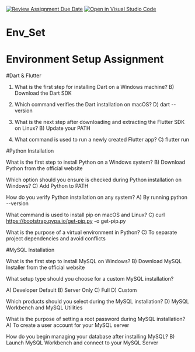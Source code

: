 [![Review Assignment Due Date](https://classroom.github.com/assets/deadline-readme-button-22041afd0340ce965d47ae6ef1cefeee28c7c493a6346c4f15d667ab976d596c.svg)](https://classroom.github.com/a/vnsr1XuU)
[![Open in Visual Studio Code](https://classroom.github.com/assets/open-in-vscode-2e0aaae1b6195c2367325f4f02e2d04e9abb55f0b24a779b69b11b9e10269abc.svg)](https://classroom.github.com/online_ide?assignment_repo_id=15639603&assignment_repo_type=AssignmentRepo)
# Env_Set

# Environment Setup Assignment

#Dart & Flutter

1. What is the first step for installing Dart on a Windows machine?
B) Download the Dart SDK

2. Which command verifies the Dart installation on macOS?
D) dart --version


3. What is the next step after downloading and extracting the Flutter SDK on Linux?
B) Update your PATH



4. What command is used to run a newly created Flutter app?
C) flutter run



#Python Installation

What is the first step to install Python on a Windows system?
B) Download Python from the official website


Which option should you ensure is checked during Python installation on Windows?
C) Add Python to PATH


How do you verify Python installation on any system?
A) By running python --version


What command is used to install pip on macOS and Linux?
C) curl https://bootstrap.pypa.io/get-pip.py -o get-pip.py


What is the purpose of a virtual environment in Python?
C) To separate project dependencies and avoid conflicts


#MySQL Installation

What is the first step to install MySQL on Windows?
B) Download MySQL Installer from the official website


What setup type should you choose for a custom MySQL installation?

A) Developer Default
B) Server Only
C) Full
D) Custom

Which products should you select during the MySQL installation?
D) MySQL Workbench and MySQL Utilities

What is the purpose of setting a root password during MySQL installation?
A) To create a user account for your MySQL server


How do you begin managing your database after installing MySQL?
B) Launch MySQL Workbench and connect to your MySQL Server

